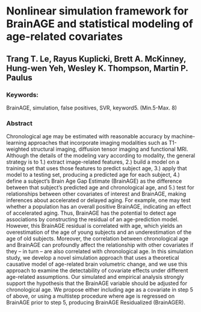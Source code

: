 # Nonlinear simulation framework for BrainAGE and statistical modeling of age-related covariates

## Trang T. Le, Rayus Kuplicki, Brett A. McKinney, Hung-wen Yeh, Wesley K. Thompson, Martin P. Paulus

### Keywords: 
BrainAGE, simulation, false positives, SVR, keyword5. (Min.5-Max. 8)

### Abstract
Chronological age may be estimated with reasonable accuracy by machine-learning approaches that incorporate imaging modalities such as T1-weighted structural imaging, diffusion tensor imaging and functional MRI. Although the details of the modeling vary according to modality, the general strategy is to 1.) extract image-related features, 2.) build a model on a training set that uses those features to predict subject age, 3.) apply that model to a testing set, producing a predicted age for each subject, 4.) define a subject’s Brain Age Gap Estimate (BrainAGE) as the difference between that subject’s predicted age and chronological age, and 5.) test for relationships between other covariates of interest and BrainAGE, making inferences about accelerated or delayed aging. For example, one may test whether a population has an overall positive BrainAGE, indicating an effect of accelerated aging.
Thus, BrainAGE has the potential to detect age associations by constructing the residual of an age-prediction model. However, this BrainAGE residual is correlated with age, which yields an overestimation of the age of young subjects and an underestimation of the age of old subjects. Moreover, the correlation between chronological age and BrainAGE can profoundly affect the relationship with other covariates if they – in turn – are also correlated with chronological age. In this simulation study, we develop a novel simulation approach that uses a theoretical causative model of age-related brain volumetric change, and we use this approach to examine the detectability of covariate effects under different age-related assumptions. Our simulated and empirical analysis strongly support the hypothesis that the BrainAGE variable should be adjusted for chronological age. We propose either including age as a covariate in step 5 of above, or using a multistep procedure where age is regressed on BrainAGE prior to step 5, producing BrainAGE Residualized (BrainAGER). 


